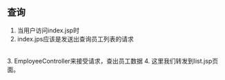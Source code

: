 ## 查询
1. 当用户访问index.jsp时
2. index.jps应该是发送出查询员工列表的请求
<br/>
3. EmployeeController来接受请求，查出员工数据
4. 这里我们转发到list.jsp页面。